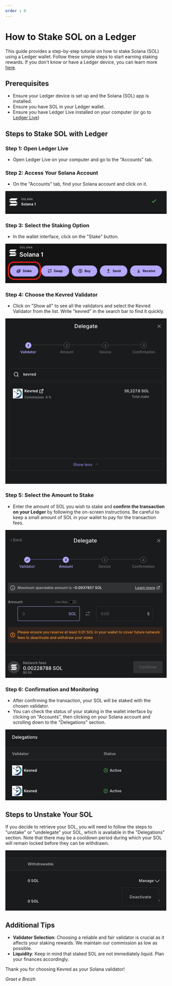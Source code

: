 ```yaml
---
order : 8
---
```



# How to Stake SOL on a Ledger

This guide provides a step-by-step tutorial on how to stake Solana (SOL) using a Ledger wallet. Follow these simple steps to start earning staking rewards.
If you don't know or have a Ledger device, you can learn more [here](https://www.ledger.com/).

## Prerequisites
- Ensure your Ledger device is set up and the Solana (SOL) app is installed.
- Ensure you have SOL in your Ledger wallet.
- Ensure you have Ledger Live installed on your computer (or go to [Ledger Live](https://www.ledger.com/ledger-live))

## Steps to Stake SOL with Ledger

### Step 1: Open Ledger Live
- Open Ledger Live on your computer and go to the "Accounts" tab.

### Step 2: Access Your Solana Account
- On the "Accounts" tab, find your Solana account and click on it.

![Screenshot: Find your Solana Account](static/ledger1.png)

### Step 3: Select the Staking Option
- In the wallet interface, click on the "Stake" button.

![Screenshot: Stake Button](static/ledger2.png)

### Step 4: Choose the Kevred Validator
- Click on "Show all" to see all the validators and select the Kevred Validator from the list. Write "kevred" in the search bar to find it quickly.

![Screenshot: Choose the Kevred Validator](static/ledger3.png)

### Step 5: Select the Amount to Stake
- Enter the amount of SOL you wish to stake and **confirm the transaction on your Ledger** by following the on-screen instructions. Be careful to keep a small amount of SOL in your wallet to pay for the transaction fees.

![Screenshot: Select the Amount to Stake](static/ledger4.png)

### Step 6: Confirmation and Monitoring
- After confirming the transaction, your SOL will be staked with the chosen validator.
- You can check the status of your staking in the wallet interface by clicking on "Accounts", then clicking on your Solana account and scrolling down to the "Delegations" section.

![Screenshot: Check the Status of Your Staking](static/ledger5.png)

## Steps to Unstake Your SOL
If you decide to retrieve your SOL, you will need to follow the steps to "unstake" or "undelegate" your SOL, which is available in the "Delegations" section. Note that there may be a cooldown period during which your SOL will remain locked before they can be withdrawn.

![Screenshot: Unstake Your SOL](static/ledger6.png)

## Additional Tips
- **Validator Selection**: Choosing a reliable and fair validator is crucial as it affects your staking rewards. We maintain our commission as low as possible.
- **Liquidity**: Keep in mind that staked SOL are not immediately liquid. Plan your finances accordingly.

Thank you for choosing Kevred as your Solana validator!



*Graet e Breizh*